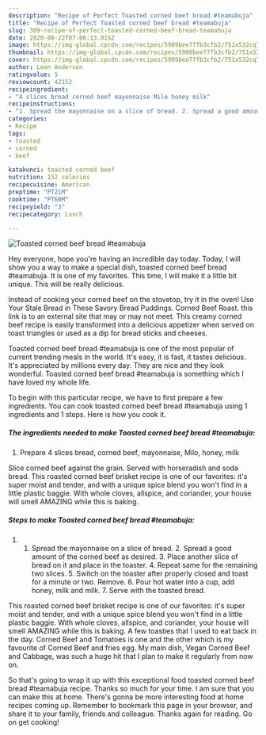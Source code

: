 ```yaml
---
description: "Recipe of Perfect Toasted corned beef bread #teamabuja"
title: "Recipe of Perfect Toasted corned beef bread #teamabuja"
slug: 309-recipe-of-perfect-toasted-corned-beef-bread-teamabuja
date: 2020-08-22T07:06:13.015Z
image: https://img-global.cpcdn.com/recipes/5909bee77fb3cfb2/751x532cq70/toasted-corned-beef-bread-teamabuja-recipe-main-photo.jpg
thumbnail: https://img-global.cpcdn.com/recipes/5909bee77fb3cfb2/751x532cq70/toasted-corned-beef-bread-teamabuja-recipe-main-photo.jpg
cover: https://img-global.cpcdn.com/recipes/5909bee77fb3cfb2/751x532cq70/toasted-corned-beef-bread-teamabuja-recipe-main-photo.jpg
author: Leon Anderson
ratingvalue: 5
reviewcount: 42152
recipeingredient:
- "4 slices bread corned beef mayonnaise Milo honey milk"
recipeinstructions:
- "1. Spread the mayonnaise on a slice of bread. 2. Spread a good amount of the corned beef as desired. 3. Place another slice of bread on it and place in the toaster. 4. Repeat same for the remaining two slices. 5. Switch on the toaster after properly closed and toast for a minute or two. Remove. 6. Pour hot water into a cup, add honey, milk and milk. 7. Serve with the toasted bread."
categories:
- Recipe
tags:
- toasted
- corned
- beef

katakunci: toasted corned beef 
nutrition: 152 calories
recipecuisine: American
preptime: "PT21M"
cooktime: "PT60M"
recipeyield: "3"
recipecategory: Lunch

---
```



![Toasted corned beef bread #teamabuja](https://img-global.cpcdn.com/recipes/5909bee77fb3cfb2/751x532cq70/toasted-corned-beef-bread-teamabuja-recipe-main-photo.jpg)

Hey everyone, hope you're having an incredible day today. Today, I will show you a way to make a special dish, toasted corned beef bread #teamabuja. It is one of my favorites. This time, I will make it a little bit unique. This will be really delicious.

Instead of cooking your corned beef on the stovetop, try it in the oven! Use Your Stale Bread in These Savory Bread Puddings. Corned Beef Roast. this link is to an external site that may or may not meet. This creamy corned beef recipe is easily transformed into a delicious appetizer when served on toast triangles or used as a dip for bread sticks and cheeses.

Toasted corned beef bread #teamabuja is one of the most popular of current trending meals in the world. It's easy, it is fast, it tastes delicious. It's appreciated by millions every day. They are nice and they look wonderful. Toasted corned beef bread #teamabuja is something which I have loved my whole life.


To begin with this particular recipe, we have to first prepare a few ingredients. You can cook toasted corned beef bread #teamabuja using 1 ingredients and 1 steps. Here is how you cook it.

<!--inarticleads1-->

##### The ingredients needed to make Toasted corned beef bread #teamabuja:

1. Prepare 4 slices bread, corned beef, mayonnaise, Milo, honey, milk


Slice corned beef against the grain. Served with horseradish and soda bread. This roasted corned beef brisket recipe is one of our favorites: it&#39;s super moist and tender, and with a unique spice blend you won&#39;t find in a little plastic baggie. With whole cloves, allspice, and coriander, your house will smell AMAZING while this is baking. 

<!--inarticleads2-->

##### Steps to make Toasted corned beef bread #teamabuja:

1. 1. Spread the mayonnaise on a slice of bread. 2. Spread a good amount of the corned beef as desired. 3. Place another slice of bread on it and place in the toaster. 4. Repeat same for the remaining two slices. 5. Switch on the toaster after properly closed and toast for a minute or two. Remove. 6. Pour hot water into a cup, add honey, milk and milk. 7. Serve with the toasted bread.


This roasted corned beef brisket recipe is one of our favorites: it&#39;s super moist and tender, and with a unique spice blend you won&#39;t find in a little plastic baggie. With whole cloves, allspice, and coriander, your house will smell AMAZING while this is baking. A few toasties that I used to eat back in the day. Corned Beef and Tomatoes is one and the other which is my favourite of Corned Beef and fries egg. My main dish, Vegan Corned Beef and Cabbage, was such a huge hit that I plan to make it regularly from now on. 

So that's going to wrap it up with this exceptional food toasted corned beef bread #teamabuja recipe. Thanks so much for your time. I am sure that you can make this at home. There's gonna be more interesting food at home recipes coming up. Remember to bookmark this page in your browser, and share it to your family, friends and colleague. Thanks again for reading. Go on get cooking!
